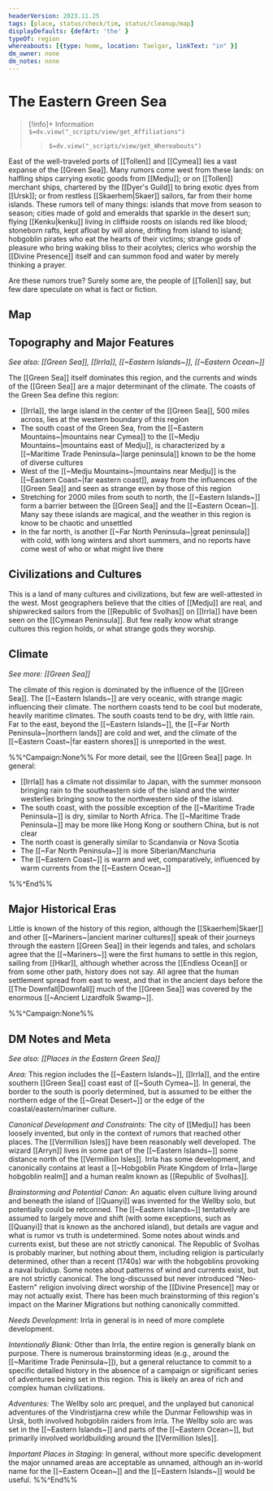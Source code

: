 ```yaml
---
headerVersion: 2023.11.25
tags: [place, status/check/tim, status/cleanup/map]
displayDefaults: {defArt: 'the' }
typeOf: region
whereabouts: [{type: home, location: Taelgar, linkText: "in" }]
dm_owner: none
dm_notes: none
---
```

# The Eastern Green Sea
>[!info]+ Information  
> `$=dv.view("_scripts/view/get_Affiliations")`  
>> `$=dv.view("_scripts/view/get_Whereabouts")`

East of the well-traveled ports of [[Tollen]] and [[Cymea]] lies a vast expanse of the [[Green Sea]]. Many rumors come west from these lands: on halfling ships carrying exotic goods from [[Medju]]; or on [[Tollen]] merchant ships, chartered by the [[Dyer's Guild]] to bring exotic dyes from [[Ursk]]; or from restless [[Skaerhem|Skaer]] sailors, far from their home islands. These rumors tell of many things: islands that move from season to season; cities made of gold and emeralds that sparkle in the desert sun; flying [[Kenku|kenku]] living in cliffside roosts on islands red like blood; stoneborn rafts, kept afloat by will alone, drifting from island to island; hobgoblin pirates who eat the hearts of their victims; strange gods of pleasure who bring waking bliss to their acolytes; clerics who worship the [[Divine Presence]] itself and can summon food and water by merely thinking a prayer. 

Are these rumors true? Surely some are, the people of [[Tollen]] say, but few dare speculate on what is fact or fiction.
## Map

## Topography and Major Features
_See also: [[Green Sea]], [[Irrla]], [[~Eastern Islands~]], [[~Eastern Ocean~]]_

The [[Green Sea]] itself dominates this region, and the currents and winds of the [[Green Sea]] are a major determinant of the climate. The coasts of the Green Sea define this region:

* [[Irrla]], the large island in the center of the [[Green Sea]], 500 miles across, lies at the western boundary of this region
* The south coast of the Green Sea, from the [[~Eastern Mountains~|mountains near Cymea]] to the [[~Medju Mountains~|mountains east of Medju]], is characterized by a [[~Maritime Trade Peninsula~|large peninsula]] known to be the home of diverse cultures
* West of the [[~Medju Mountains~|mountains near Medju]] is the [[~Eastern Coast~|far eastern coast]], away from the influences of the [[Green Sea]] and seen as strange even by those of this region
* Stretching for 2000 miles from south to north, the [[~Eastern Islands~]] form a barrier between the [[Green Sea]] and the [[~Eastern Ocean~]]. Many say these islands are magical, and the weather in this region is know to be chaotic and unsettled
* In the far north, is another [[~Far North Peninsula~|great peninsula]] with cold, with long winters and short summers, and no reports have come west of who or what might live there
## Civilizations and Cultures
This is a land of many cultures and civilizations, but few are well-attested in the west. Most geographers believe that the cities of [[Medju]] are real, and shipwrecked sailors from the [[Republic of Svolhas]] on [[Irrla]] have been seen on the [[Cymean Peninsula]]. But few really know what strange cultures this region holds, or what strange gods they worship.
## Climate
_See more: [[Green Sea]]_

The climate of this region is dominated by the influence of the [[Green Sea]]. The [[~Eastern Islands~]] are very oceanic, with strange magic influencing their climate. The northern coasts tend to be cool but moderate, heavily maritime climates. The south coasts tend to be dry, with little rain. Far to the east, beyond the [[~Eastern Islands~]], the [[~Far North Peninsula~|northern lands]] are cold and wet, and the climate of the [[~Eastern Coast~|far eastern shores]] is unreported in the west.

%%^Campaign:None%%
For more detail, see the [[Green Sea]] page. In general:
* [[Irrla]] has a climate not dissimilar to Japan, with the summer monsoon bringing rain to the southeastern side of the island and the winter westerlies bringing snow to the northwestern side of the island. 
* The south coast, with the possible exception of the [[~Maritime Trade Peninsula~]] is dry, similar to North Africa. The [[~Maritime Trade Peninsula~]] may be more like Hong Kong or southern China, but is not clear
* The north coast is generally similar to Scandanvia or Nova Scotia
* The [[~Far North Peninsula~]] is more Siberian/Manchuria
* The [[~Eastern Coast~]] is warm and wet, comparatively, influenced by warm currents from the [[~Eastern Ocean~]]

%%^End%%
## Major Historical Eras
Little is known of the history of this region, although the [[Skaerhem|Skaer]] and other [[~Mariners~|ancient mariner cultures]] speak of their journeys through the eastern [[Green Sea]] in their legends and tales, and scholars agree that the [[~Mariners~]] were the first humans to settle in this region, sailing from [[Hkar]], although whether across the [[Endless Ocean]] or from some other path, history does not say. All agree that the human settlement spread from east to west, and that in the ancient days before the [[The Downfall|Downfall]] much of the [[Green Sea]] was covered by the enormous [[~Ancient Lizardfolk Swamp~]].

%%^Campaign:None%%
## DM Notes and Meta
_See also: [[Places in the Eastern Green Sea]]_

*Area:* This region includes the [[~Eastern Islands~]], [[Irrla]], and the entire southern [[Green Sea]] coast east of [[~South Cymea~]]. In general, the border to the south is poorly determined, but is assumed to be either the northern edge of the [[~Great Desert~]] or the edge of the coastal/eastern/mariner culture.

*Canonical Development and Constraints:* The city of [[Medju]] has been loosely invented, but only in the context of rumors that reached other places. The [[Vermillion Isles]] have been reasonably well developed. The wizard [[Arryn]] lives in some part of the [[~Eastern Islands~]] some distance north of the [[Vermillion Isles]]. Irrla has some development, and canonically contains at least a [[~Hobgoblin Pirate Kingdom of Irrla~|large hobgoblin realm]] and a human realm known as [[Republic of Svolhas]].

*Brainstorming and Potential Canon:* An aquatic elven culture living around and beneath the island of [[Quanyi]] was invented for the Wellby solo, but potentially could be retconned. The [[~Eastern Islands~]] tentatively are assumed to largely move and shift (with some exceptions, such as [[Quanyi]] that is known as the anchored island), but details are vague and what is rumor vs truth is undetermined. Some notes about winds and currents exist, but these are not strictly canonical. The Republic of Svolhas is probably mariner, but nothing about them, including religion is particularly determined, other than a recent (1740s) war with the hobgoblins provoking a naval bulidup. Some notes about patterns of wind and currents exist, but are not strictly canonical. The long-discussed but never introduced "Neo-Eastern" religion involving direct worship of the [[Divine Presence]] may or may not actually exist. There has been much brainstorming of this region's impact on the Mariner Migrations but nothing canonically committed.

*Needs Development:* Irrla in general is in need of more complete development.

*Intentionally Blank:* Other than Irrla, the entire region is generally blank on purpose. There is numerous brainstorming ideas (e.g., around the [[~Maritime Trade Peninsula~]]), but a general reluctance to commit to a specific detailed history in the absence of a campaign or significant series of adventures being set in this region. This is likely an area of rich and complex human civilizations. 

*Adventures:* The Wellby solo arc prequel, and the unplayed but canonical adventures of the Vindristjarna crew while the Dunmar Fellowship was in Ursk, both involved hobgoblin raiders from Irrla. The Wellby solo arc was set in the [[~Eastern Islands~]] and parts of the [[~Eastern Ocean~]], but primarily involved worldbuilding around the [[Vermillion Isles]]. 

*Important Places in Staging:* In general, without more specific development the major unnamed areas are acceptable as unnamed, although an in-world name for the [[~Eastern Ocean~]] and the [[~Eastern Islands~]] would be useful. 
%%^End%%
